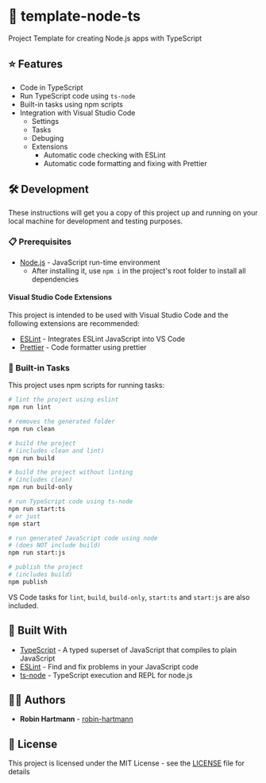 # 📄 template-node-ts

Project Template for creating Node.js apps with TypeScript

## ⭐ Features

- Code in TypeScript
- Run TypeScript code using `ts-node`
- Built-in tasks using npm scripts
- Integration with Visual Studio Code
  - Settings
  - Tasks
  - Debuging
  - Extensions
    - Automatic code checking with ESLint
    - Automatic code formatting and fixing with Prettier

## 🛠️ Development

These instructions will get you a copy of this project up and running on your local machine for development and testing purposes.

### 📋 Prerequisites

- [Node.js](https://nodejs.org) - JavaScript run-time environment
  - After installing it, use `npm i` in the project's root folder to install all dependencies

#### Visual Studio Code Extensions

This project is intended to be used with Visual Studio Code and the following extensions are recommended:

- [ESLint](https://marketplace.visualstudio.com/items?itemName=dbaeumer.vscode-eslint) - Integrates ESLint JavaScript into VS Code
- [Prettier](https://marketplace.visualstudio.com/items?itemName=esbenp.prettier-vscode) - Code formatter using prettier

### 🚀 Built-in Tasks

This project uses npm scripts for running tasks:

```bash
# lint the project using eslint
npm run lint

# removes the generated folder
npm run clean

# build the project
# (includes clean and lint)
npm run build

# build the project without linting
# (includes clean)
npm run build-only

# run TypeScript code using ts-node
npm run start:ts
# or just
npm start

# run generated JavaScript code using node
# (does NOT include build)
npm run start:js

# publish the project
# (includes build)
npm publish
```

VS Code tasks for `lint`, `build`, `build-only`, `start:ts` and `start:js` are also included.

## 🔧 Built With

- [TypeScript](https://www.typescriptlang.org/) - A typed superset of JavaScript that compiles to plain JavaScript
- [ESLint](https://eslint.org/) - Find and fix problems in your JavaScript code
- [ts-node](https://github.com/TypeStrong/ts-node) - TypeScript execution and REPL for node.js

## 👨‍💻 Authors

- **Robin Hartmann** - [robin-hartmann](https://github.com/robin-hartmann)

## 📃 License

This project is licensed under the MIT License - see the [LICENSE](LICENSE) file for details
